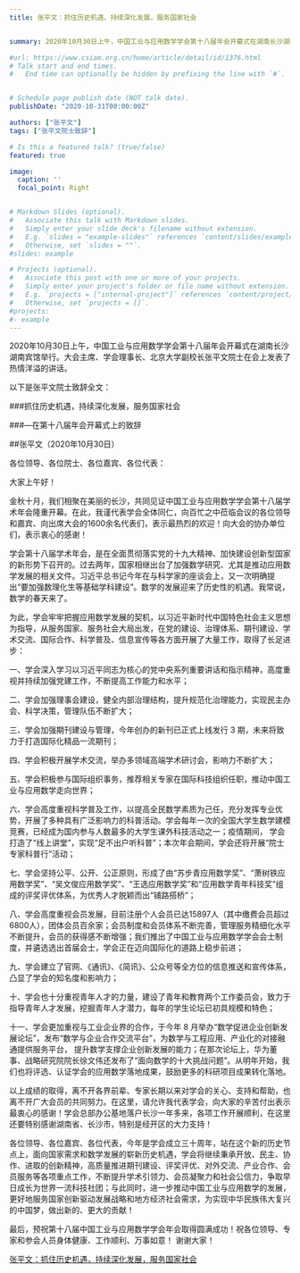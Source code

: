 ```yaml
---
title: 张平文：抓住历史机遇，持续深化发展，服务国家社会


summary: 2020年10月30日上午，中国工业与应用数学学会第十八届年会开幕式在湖南长沙湖南宾馆举行。大会主席、学会理事长、北京大学副校长张平文院士在会上发表了热情洋溢的讲话。

#url: https://www.csiam.org.cn/home/article/detail/id/1376.html
# Talk start and end times.
#   End time can optionally be hidden by prefixing the line with `#`.


# Schedule page publish date (NOT talk date).
publishDate: "2020-10-31T00:00:00Z"

authors: ["张平文"]
tags: ["张平文院士致辞"]

# Is this a featured talk? (true/false)
featured: true

image:
  caption: ''
  focal_point: Right


# Markdown Slides (optional).
#   Associate this talk with Markdown slides.
#   Simply enter your slide deck's filename without extension.
#   E.g. `slides = "example-slides"` references `content/slides/example-slides.md`.
#   Otherwise, set `slides = ""`.
#slides: example

# Projects (optional).
#   Associate this post with one or more of your projects.
#   Simply enter your project's folder or file name without extension.
#   E.g. `projects = ["internal-project"]` references `content/project/deep-learning/index.md`.
#   Otherwise, set `projects = []`.
#projects:
#- example
---
```

2020年10月30日上午，中国工业与应用数学学会第十八届年会开幕式在湖南长沙湖南宾馆举行。大会主席、学会理事长、北京大学副校长张平文院士在会上发表了热情洋溢的讲话。


以下是张平文院士致辞全文：


###抓住历史机遇，持续深化发展，服务国家社会


###—在第十八届年会开幕式上的致辞


##张平文（2020年10月30日）


各位领导、各位院士、各位嘉宾、各位代表： 


大家上午好！


金秋十月，我们相聚在美丽的长沙，共同见证中国工业与应用数学学会第十八届学术年会隆重开幕。在此，我谨代表学会全体同仁，向百忙之中莅临会议的各位领导和嘉宾、向出席大会的1600余名代表们，表示最热烈的欢迎！向大会的协办单位们，表示衷心的感谢！


学会第十八届学术年会，是在全面贯彻落实党的十九大精神、加快建设创新型国家的新形势下召开的。过去两年，国家相继出台了加强数学研究、尤其是推动应用数学发展的相关文件。习近平总书记今年在与科学家的座谈会上，又一次明确提出“要加强数理化生等基础学科建设”。数学的发展迎来了历史性的机遇。我常说，数学的春天来了。


为此，学会牢牢把握应用数学发展的契机，以习近平新时代中国特色社会主义思想为指导，从服务国家、服务社会大局出发，在党的建设、治理体系、期刊建设、学术交流、国际合作、科学普及、信息宣传等各方面开展了大量工作，取得了长足进步：


一、学会深入学习以习近平同志为核心的党中央系列重要讲话和指示精神，高度重视并持续加强党建工作，不断提高工作能力和水平；


二、学会加强理事会建设，健全内部治理结构，提升规范化治理能力，实现民主办会、科学决策，管理队伍不断扩大；


三、学会加强期刊建设与管理，今年创办的新刊已正式上线发行 3 期，未来将致力于打造国际化精品一流期刊；


四、学会积极开展学术交流，举办多领域高端学术研讨会，影响力不断扩大；


五、学会积极参与国际组织事务，推荐相关专家在国际科技组织任职，推动中国工业与应用数学走向世界；


六、学会高度重视科学普及工作，以提高全民数学素质为己任，充分发挥专业优势，开展了多种具有广泛影响力的科普活动。学会每年一次的全国大学生数学建模竞赛，已经成为国内参与人数最多的大学生课外科技活动之一；疫情期间， 学会打造了“线上讲堂”，实现“足不出户听科普”；本次年会期间，学会还将开展“院士专家科普行”活动；


七、学会坚持公平、公开、公正原则，形成了由“苏步青应用数学奖”、“萧树铁应用数学奖”、“吴文俊应用数学奖”、“王选应用数学奖”和“应用数学青年科技奖”组成的评奖评优体系，为优秀人才脱颖而出“铺路搭桥”；


八、学会高度重视会员发展，目前注册个人会员已达15897人（其中缴费会员超过6800人），团体会员百余家；会员制度和会员体系不断完善，管理服务精细化水平不断提升，会员的获得感不断增强；我们推出了中国工业与应用数学学会会士制度，并遴选选出首届会士，学会正在迈向国际化的道路上稳步前进；


九、学会建立了官网、《通讯》、《简讯》、公众号等全方位的信息推送和宣传体系，凸显了学会的知名度和影响力；


十、学会也十分重视青年人才的力量，建设了青年和教育两个工作委员会，致力于指导青年人才发展，挖掘青年人才潜力，每年的学生论坛已初具规模和特色；


十一、学会更加重视与工业企业界的合作，于今年 8 月举办“数学促进企业创新发展论坛”，发布“数学与企业合作交流平台”，为数学与工程应用、产业化的对接融通提供服务平台， 提升数学支撑企业创新发展的能力；在那次论坛上，华为董事、战略研究院院长徐文伟还发布了“面向数学的十大挑战问题”。从明年开始，我们也将评选、认证学会的应用数学落地成果，鼓励更多的科研项目成果转化落地。


以上成绩的取得，离不开各界前辈、专家长期以来对学会的关心、支持和帮助，也离不开广大会员的共同努力。在这里，请允许我代表学会，向大家的辛苦付出表示最衷心的感谢！学会总部办公基地落户长沙一年多来，各项工作开展顺利，在这里还要特别感谢湖南省、长沙市，特别是经开区的大力支持！


各位领导、各位嘉宾、各位代表，今年是学会成立三十周年，站在这个新的历史节点上，面向国家需求和数学发展的崭新历史机遇，学会将继续秉承开放、民主、协作、进取的创新精神，高质量推进期刊建设、评奖评优、对外交流、产业合作、会员服务等各项重点工作，不断提升学术引领力、会员凝聚力和社会公信力，争取早日成长为世界一流科技社团；与此同时，进一步推动中国工业与应用数学的发展，更好地服务国家创新驱动发展战略和地方经济社会需求，为实现中华民族伟大复兴的中国梦，做出新的、更大的贡献！


最后，预祝第十八届中国工业与应用数学学会年会取得圆满成功！祝各位领导、专家和参会人员身体健康、工作顺利、万事如意！
谢谢大家！

[张平文：抓住历史机遇，持续深化发展，服务国家社会](https://www.csiam.org.cn/home/article/detail/id/1376.html)